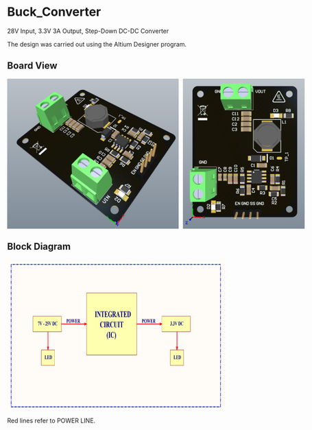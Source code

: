 # Buck_Converter
 28V Input, 3.3V 3A Output, Step-Down DC-DC Converter

 The design was carried out using the Altium Designer program.

## Board View

<div style="display: flex; align-items: center;">
  <img style="margin-right: 10px;" width="400" height="350" src="https://github.com/kurtasli/Buck_Converter/blob/main/Buck_Converter/Images/buck1.png?raw=true">
  <img width="370" height="350" src="https://github.com/kurtasli/Buck_Converter/blob/main/Buck_Converter/Images/buck2.png?raw=true">
</div>


## Block Diagram

<p align="left">
  <img width="600" height="350" src="https://github.com/kurtasli/Buck_Converter/blob/main/Buck_Converter/Images/buckblock.png?raw=true">
</p>

Red lines refer to POWER LINE.
